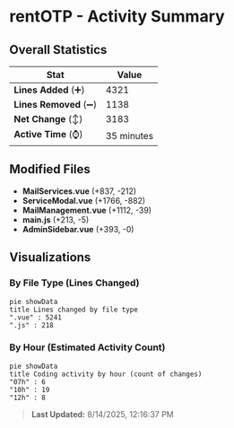 # rentOTP - Activity Summary 

## Overall Statistics

| Stat                   | Value                                                             |
| ---------------------- | ----------------------------------------------------------------- |
| **Lines Added** (➕)   | 4321                                          |
| **Lines Removed** (➖) | 1138                                        |
| **Net Change** (↕)    | 3183                |
| **Active Time** (⌚)   | 35 minutes |


## Modified Files
- **MailServices.vue** (+837, -212)
- **ServiceModal.vue** (+1766, -882)
- **MailManagement.vue** (+1112, -39)
- **main.js** (+213, -5)
- **AdminSidebar.vue** (+393, -0)

## Visualizations

### By File Type (Lines Changed)

```mermaid
pie showData
title Lines changed by file type
".vue" : 5241
".js" : 218
```

### By Hour (Estimated Activity Count)

```mermaid
pie showData
title Coding activity by hour (count of changes)
"07h" : 6
"10h" : 19
"12h" : 8
```


> **Last Updated:** 8/14/2025, 12:16:37 PM
